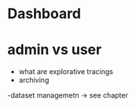 # Dashboard

# admin vs user 
- what are explorative tracings
- archiving

-dataset managemetn 
-> see chapter 
